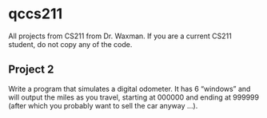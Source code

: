 # qccs211
All projects from CS211 from Dr. Waxman. If you are a current CS211 student, do not copy any of the code.

## Project 2 
Write a program that simulates a digital odometer. It has 6 “windows” and will output the miles as you travel, starting at 000000 and ending at 999999 (after which you probably want to sell the car anyway …).
